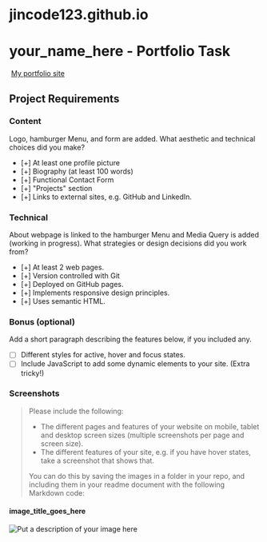 # jincode123.github.io

#  your_name_here - Portfolio Task
​
[My portfolio site](https://jincode123.github.io)
​
## Project Requirements

### Content
 Logo, hamburger Menu, and form are added. What aesthetic and technical choices did you make? 
- [+] At least one profile picture
- [+] Biography (at least 100 words)
- [+] Functional Contact Form
- [+] "Projects" section
- [+] Links to external sites, e.g. GitHub and LinkedIn.
​
### Technical
 About webpage is linked to the hamburger Menu and Media Query is added (working in progress). What strategies or design decisions did you work from? 
- [+] At least 2 web pages.
- [+] Version controlled with Git
- [+] Deployed on GitHub pages.
- [+] Implements responsive design principles.
- [+] Uses semantic HTML.

### Bonus (optional)
 Add a short paragraph describing the features below, if you included any. 
- [ ] Different styles for active, hover and focus states.
- [ ] Include JavaScript to add some dynamic elements to your site. (Extra tricky!)
​
### Screenshots
> Please include the following:
> - The different pages and features of your website on mobile, tablet and desktop screen sizes (multiple screenshots per page and screen size).
> - The different features of your site, e.g. if you have hover states, take a screenshot that shows that.  
> 
> You can do this by saving the images in a folder in your repo, and including them in your readme document with the following Markdown code: 

####  image_title_goes_here 
![Put a description of your image here](./relative_path_to_file)

